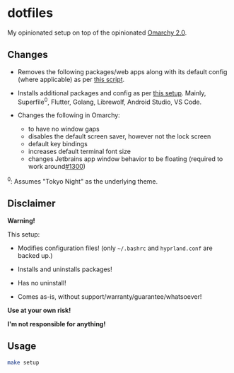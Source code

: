 # dotfiles

My opinionated setup on top of the opinionated [Omarchy 2.0](https://omarchy.org/).

## Changes

- Removes the following packages/web apps along with its default config (where applicable) as per [this script](uninstall-defaults.sh).

- Installs additional packages and config as per [this setup](./setup.sh). Mainly, Superfile<sup>0</sup>, Flutter, Golang, Librewolf, Android Studio, VS Code.

- Changes the following in Omarchy:
  - to have no window gaps
  - disables the default screen saver, however not the lock screen
  - default key bindings
  - increases default terminal font size
  - changes Jetbrains app window behavior to be floating (required to work around[#1300](https://github.com/basecamp/omarchy/issues/1300))

<sup>0</sup>: Assumes "Tokyo Night" as the underlying theme.

## Disclaimer

**Warning!**

This setup:

- Modifies configuration files! (only `~/.bashrc` and `hyprland.conf` are backed up.)

- Installs and uninstalls packages!

- Has no uninstall!

- Comes as-is, without support/warranty/guarantee/whatsoever!

**Use at your own risk!**

**I'm not responsible for anything!**

## Usage

```bash
make setup
```